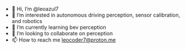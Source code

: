 - 👋 Hi, I’m @leoazul7
- 👀 I’m interested in autonomous driving perception, sensor calibration, and robotics
- 🌱 I’m currently learning bev perception
- 💞️ I’m looking to collaborate on perception
- 📫 How to reach me leocoder7@proton.me
